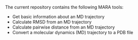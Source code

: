 The current repository contains the following MARA tools:

* Get basic information about an MD trajectory
* Calculate RMSD from an MD trajectory
* Calculate pairwise distance from an MD trajectory
* Convert a molecular dynamics (MD) trajectory to a PDB file
